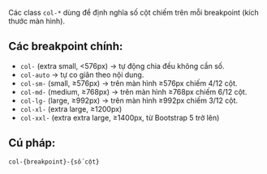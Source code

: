 Các class `col-*` dùng để định nghĩa số cột chiếm trên mỗi breakpoint (kích thước màn hình).

## Các breakpoint chính:

- `col-` (extra small, <576px) → tự động chia đều không cần số.
- `col-auto` → tự co giãn theo nội dung.
- `col-sm-` (small, ≥576px) → trên màn hình ≥576px chiếm 4/12 cột.
- `col-md-` (medium, ≥768px) → trên màn hình ≥768px chiếm 6/12 cột.
- `col-lg-` (large, ≥992px) → trên màn hình ≥992px chiếm 3/12 cột.
- `col-xl-` (extra large, ≥1200px)
- `col-xxl-` (extra extra large, ≥1400px, từ Bootstrap 5 trở lên)

## Cú pháp:

```scss
col-{breakpoint}-{số cột}
```
